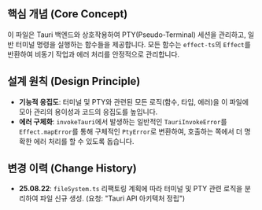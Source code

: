 ## 핵심 개념 (Core Concept)
이 파일은 Tauri 백엔드와 상호작용하여 PTY(Pseudo-Terminal) 세션을 관리하고, 일반 터미널 명령을 실행하는 함수들을 제공합니다. 모든 함수는 `effect-ts`의 `Effect`를 반환하여 비동기 작업과 에러 처리를 안정적으로 관리합니다.

## 설계 원칙 (Design Principle)
- **기능적 응집도**: 터미널 및 PTY와 관련된 모든 로직(함수, 타입, 에러)을 이 파일에 모아 관리의 용이성과 코드의 응집도를 높입니다.
- **에러 구체화**: `invokeTauri`에서 발생하는 일반적인 `TauriInvokeError`를 `Effect.mapError`를 통해 구체적인 `PtyError`로 변환하여, 호출하는 쪽에서 더 명확한 에러 처리를 할 수 있도록 돕습니다.

## 변경 이력 (Change History)
- **25.08.22**: `fileSystem.ts` 리팩토링 계획에 따라 터미널 및 PTY 관련 로직을 분리하여 파일 신규 생성. (요청: "Tauri API 아키텍처 정립")
